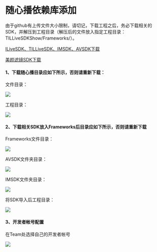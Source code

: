 
# 随心播依赖库添加

由于github有上传文件大小限制，请切记，下载工程之后，务必下载相关的SDK，并解压到工程目录（解压后的文件放入指定工程目录：TILLiveSDKShow/Frameworks/）。

[ILiveSDK、TILLiveSDK、IMSDK、AVSDK下载](https://github.com/zhaoyang21cn/ILiveSDK_iOS_Demos)

[美颜滤镜SDK下载](https://github.com/zhaoyang21cn/ILiveSDK_iOS_Demos/blob/master/TILFilterSDK-README.md)


#### 1、下载随心播目录应如下所示，否则请重新下载：
文件目录：

![](http://mc.qcloudimg.com/static/img/b72bdf41f9b840adf696926f30bcdca8/image.jpg)

工程目录：

![](http://mc.qcloudimg.com/static/img/613e6f648797acd46ba0edb96eb98626/image.png)

#### 2、下载相关SDK放入Frameworks后目录应如下所示，否则请重新下载
Frameworks文件目录：

![](http://mc.qcloudimg.com/static/img/407fccb2b2e6c9d52170a1b0450de637/image.jpg)

AVSDK文件夹目录：

![](http://mc.qcloudimg.com/static/img/31fde827fdff1b187945068328fc84b0/image.png)

IMSDK文件夹目录：

![](http://mc.qcloudimg.com/static/img/66852695f6bfe40e5d2158ab788adc29/image.png)

将SDK导入后工程目录：

![](http://mc.qcloudimg.com/static/img/bb9c2f9b4487f4d0acebee36587f310d/image.png)

#### 3、开发者帐号配置
在Team处选择自己的开发者帐号

![](http://mc.qcloudimg.com/static/img/c82deb489b4a390a9e315b80a9140a46/image.png)

